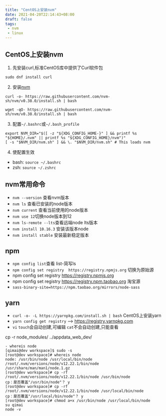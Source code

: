 ```yaml
---
title: "CentOS上安装nvm"
date: 2021-04-20T22:14:43+08:00
draft: false
tags:
 - nvm
 - linux
---
```

## CentOS上安装nvm
1. 先安装curl,标准CentOS库中提供了Curl软件包
```shell
sudo dnf install curl
```
2. 安装[nvm](https://github.com/nvm-sh/nvm)
```shell
curl -o- https://raw.githubusercontent.com/nvm-sh/nvm/v0.38.0/install.sh | bash

wget -qO- https://raw.githubusercontent.com/nvm-sh/nvm/v0.38.0/install.sh | bash
```
3. 配置`~/.bashrc`或`~/.bash_profile`
```shell
export NVM_DIR="$([ -z "${XDG_CONFIG_HOME-}" ] && printf %s "${HOME}/.nvm" || printf %s "${XDG_CONFIG_HOME}/nvm")"
[ -s "$NVM_DIR/nvm.sh" ] && \. "$NVM_DIR/nvm.sh" # This loads nvm
```
4. 使配置生效
- bash: `source ~/.bashrc`
- zsh: `source ~/.zshrc`
  
## nvm常用命令
- `nvm --version` 查看nvm版本
- `nvm ls` 查看已安装的node版本
- `nvm current` 查看当前使用的node版本
- `nvm use 12`切换node版本到12
- `nvm ls-remote --lts`查看远端node lts版本
- `nvm install 10.16.3` 安装该版本node
- `nvm install stable` 安装最新稳定版本


## npm
- `npm config list`查看  list-简写ls
- `npm config set registry  https://registry.npmjs.org` 切换为原始源
- npm config set registry https://registry.npmjs.org
- npm config set registry https://registry.npm.taobao.org 淘宝源
- `sass-binary-site=https://npm.taobao.org/mirrors/node-sass`

## yarn
- `curl -o- -L https://yarnpkg.com/install.sh | bash` CentOS上安装yarn
- `yarn config get registry` --> https://registry.yarnpkg.com
- `vi` `touch`会自动创建,可编辑  `cat`不会自动创建,只能查看

cp -r node_modules/ ../appdata_web_dev/

```
- whereis node
[qimai@dev workspace]$ sudo -s
[root@dev workspace]# whereis node
node: /usr/bin/node /usr/local/bin/node /root/.nvm/versions/node/v12.22.1/bin/node /usr/share/man/man1/node.1.gz
[root@dev workspace]# cp -rf /root/.nvm/versions/node/v12.22.1/bin/node /usr/bin/node
cp：是否覆盖"/usr/bin/node"？ y
[root@dev workspace]# cp -rf /root/.nvm/versions/node/v12.22.1/bin/node /usr/local/bin/node
cp：是否覆盖"/usr/local/bin/node"？ y
[root@dev workspace]# chmod a+x /usr/bin/node /usr/local/bin/node
su qimai
node -v
```